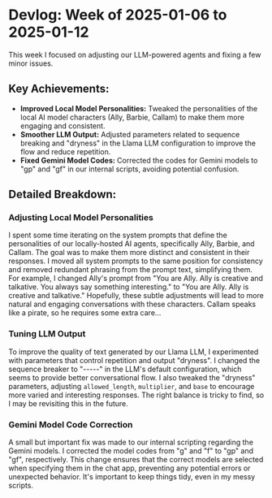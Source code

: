 # Devlog: Week of 2025-01-06 to 2025-01-12

This week I focused on adjusting our LLM-powered agents and fixing a few minor issues.

## Key Achievements:

*   **Improved Local Model Personalities:** Tweaked the personalities of the local AI model characters (Ally, Barbie, Callam) to make them more engaging and consistent.
*   **Smoother LLM Output:** Adjusted parameters related to sequence breaking and "dryness" in the Llama LLM configuration to improve the flow and reduce repetition.
*   **Fixed Gemini Model Codes:** Corrected the codes for Gemini models to "gp" and "gf" in our internal scripts, avoiding potential confusion.

## Detailed Breakdown:

### Adjusting Local Model Personalities

I spent some time iterating on the system prompts that define the personalities of our locally-hosted AI agents, specifically Ally, Barbie, and Callam. The goal was to make them more distinct and consistent in their responses. I moved all system prompts to the same position for consistency and removed redundant phrasing from the prompt text, simplifying them. For example, I changed Ally's prompt from "You are Ally. Ally is creative and talkative. You always say something interesting." to "You are Ally. Ally is creative and talkative." Hopefully, these subtle adjustments will lead to more natural and engaging conversations with these characters. Callam speaks like a pirate, so he requires some extra care...

### Tuning LLM Output

To improve the quality of text generated by our Llama LLM, I experimented with parameters that control repetition and output "dryness". I changed the sequence breaker to "-----" in the LLM's default configuration, which seems to provide better conversational flow. I also tweaked the "dryness" parameters, adjusting `allowed_length`, `multiplier`, and `base` to encourage more varied and interesting responses. The right balance is tricky to find, so I may be revisiting this in the future.

### Gemini Model Code Correction

A small but important fix was made to our internal scripting regarding the Gemini models. I corrected the model codes from "g" and "f" to "gp" and "gf", respectively. This change ensures that the correct models are selected when specifying them in the chat app, preventing any potential errors or unexpected behavior. It's important to keep things tidy, even in my messy scripts.
